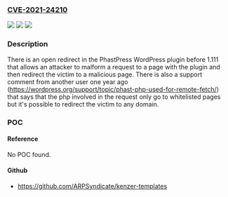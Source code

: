### [CVE-2021-24210](https://cve.mitre.org/cgi-bin/cvename.cgi?name=CVE-2021-24210)
![](https://img.shields.io/static/v1?label=Product&message=PhastPress&color=blue)
![](https://img.shields.io/static/v1?label=Version&message=1.111%3C%201.111%20&color=brighgreen)
![](https://img.shields.io/static/v1?label=Vulnerability&message=CWE-601%20URL%20Redirection%20to%20Untrusted%20Site%20('Open%20Redirect')&color=brighgreen)

### Description

There is an open redirect in the PhastPress WordPress plugin before 1.111 that allows an attacker to malform a request to a page with the plugin and then redirect the victim to a malicious page. There is also a support comment from another user one year ago (https://wordpress.org/support/topic/phast-php-used-for-remote-fetch/) that says that the php involved in the request only go to whitelisted pages but it's possible to redirect the victim to any domain.

### POC

#### Reference
No POC found.

#### Github
- https://github.com/ARPSyndicate/kenzer-templates

